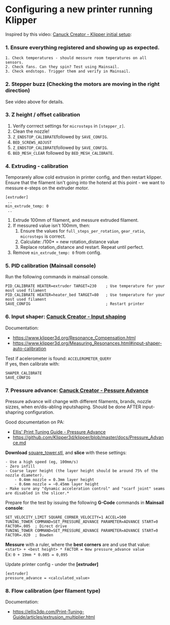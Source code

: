 # Configuring a new printer running Klipper

Inspired by this video: [Canuck Creator - Klipper initial setup](https://www.youtube.com/watch?v=T-knWbh1Gg8):
### 1. Ensure everything registered and showing up as expected.
    1. Check temperatures - should messure room teperatures on all sensors.
    2. Check fans. Can they spin? Test using Mainsail.
    3. Check endstops. Trigger them and verify in Mainsail.


### 2. Stepper buzz (Checking the motors are moving in the right direction)
See video above for details.


### 3. Z height / offset calibration
1. Verify corrrect settings for `microsteps` in `[stepper_z]`.
2. Clean the nozzle!
3. `Z_ENDSTOP_CALIBRATE`followed by `SAVE_CONFIG`.
4. `BED_SCREWS_ADJUST`
5. `Z_ENDSTOP_CALIBRATE`followed by `SAVE_CONFIG`.
6. `BED_MESH_CLEAR` followed by `BED_MESH_CALIBRATE`.


### 4. Extruding - calibration
Temporarely allow cold extrusion in printer config, and then restart klipper.
Ensure that the filament isn't going into the hotend at this point - we want to messure e-steps on the extruder motor.
```klipper
[extruder]
 ..
min_extrude_temp: 0
 ..
```

1. Extrude 100mm of filament, and messure extruded filament.
2. If messured value isn't 100mm, then:
    1. Ensure the values for `full_steps_per_rotation`, `gear_ratio`, `microsteps` is correct.
    2. Calculate: <Measured value>/100*<current rotation_distance value> = new rotation_distance value
    3. Replace rotation_distance and restart. Repeat until perfect.
3. Remove `min_extrude_temp: 0` from config.


### 5. PID calibration (Mainsail console)
Run the following commands in mainsail console.
```klipper
PID_CALIBRATE HEATER=extruder TARGET=230    ; Use temperature for your most used filament
PID_CALIBRATE HEATER=heater_bed TARGET=80   ; Use temperature for your most used filament
SAVE_CONFIG                                 ; Restart printer
```

### 6. Input shaper: [Canuck Creator - Input shaping](https://www.youtube.com/watch?v=OoWQUcFimX8)
Documentation:
- https://www.klipper3d.org/Resonance_Compensation.html
- https://www.klipper3d.org/Measuring_Resonances.html#input-shaper-auto-calibration

Test if acelerometer is found: `ACCELEROMETER_QUERY`  
If yes, then calibrate with:
```klipper
SHAPER_CALIBRATE
SAVE_CONFIG
```


### 7. Pressure advance: [Canuck Creator - Pessure Advance](https://www.youtube.com/watch?v=LtG--ev3-4s)
Pressure advance will change with different filaments, brands, nozzle sizzes, when en/dis-abling inputshaping. Should be done AFTER input-shapring configuration.

Good documentation on PA:
- [Ellis' Print Tuning Guide - Pressure Advance](https://ellis3dp.com/Print-Tuning-Guide/articles/pressure_linear_advance/introduction.html)
- https://github.com/Klipper3d/klipper/blob/master/docs/Pressure_Advance.md

**Download** [square_tower.stl](https://github.com/Klipper3d/klipper/blob/master/docs/prints/square_tower.stl), and **slice** with these settings:

    - Use a high speed (eg, 100mm/s)
    - Zero infill
    - Coarse layer height (the layer height should be around 75% of the nozzle diameter).
        - 0.4mm nozzle = 0.3mm layer height
        - 0.6mm nozzle = ~0.45mm layer height
    - Make sure any "dynamic acceleration control" and "scarf joint" seams are disabled in the slicer.*


Prepare for the test by issuing the following **G-Code** commands in **Mainsail console**:
```klipper
SET_VELOCITY_LIMIT SQUARE_CORNER_VELOCITY=1 ACCEL=500
TUNING_TOWER COMMAND=SET_PRESSURE_ADVANCE PARAMETER=ADVANCE START=0 FACTOR=.005  ; Direct drive
TUNING_TOWER COMMAND=SET_PRESSURE_ADVANCE PARAMETER=ADVANCE START=0 FACTOR=.020  ; Bowden
```

**Messure** with a ruler, where the **best corners** are and use that value:  
`<start> + <best height> * FACTOR = New pressure_advance value`  
Ex: `0 + 19mm * 0.005 = 0,095`

Update printer config - under the **[extruder]**
```klipper
[extruder]
pressure_advance = <calculated_value>
```


### 8. Flow calibration (per filament type)
Documentation:
- https://ellis3dp.com/Print-Tuning-Guide/articles/extrusion_multiplier.html